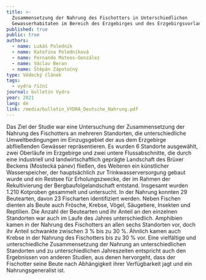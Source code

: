 ```yaml
---
title: >-
  Zusammensetzung der Nahrung des Fischotters in Unterschiedlichen
  Gewasserhabitaten im Bereich des Erzgebirges und des Erzgebirgsvorlandes
published: true
public: true
authors:
  - name: Lukáš Poledník
  - name: Kateřina Poledníková
  - name: Fernando Mateos-González
  - name: Václav Beran
  - name: Štěpán Zápotočný
type: Vědecký článek
tags:
  - vydra říční
journal: bulletin Vydra
year: 2021
lang: de
link: /media/bulletin_VYDRA_Deutsche_Nahrung.pdf
---
```

Das Ziel der Studie war eine Untersuchung der Zusammensetzung der Nahrung des Fischotters an mehreren Standorten, die unterschiedliche Umweltbedingungen im Einzugsgebiet der aus dem Erzgebirge abfließenden Gewässer repräsentieren. Es wurden 6 Standorte ausgewählt,  zwei Oberläufe im Erzgebirge und zwei untere Flussabschnitte, die durch eine industriell und landwirtschaftlich geprägte Landschaft des Brüxer Beckens (Mostecká pánev) fließen, des Weiteren ein künstlicher Wasserspeicher, der hauptsächlich zur Trinkwasserversorgung gebaut wurde und ein Restsee für Erholungszwecke, der im Rahmen der Rekultivierung der Bergbaufolgelandschaft entstand. Insgesamt wurden 1.210 Kotproben gesammelt und untersucht.  In der Nahrung konnten 29 Beutearten, davon 23 Fischarten identifiziert werden. Neben Fischen dienten als Beute auch Frösche, Krebse, Vögel, Säugetiere, Insekten und Reptilien. Die Anzahl der Beutearten und ihr Anteil an den einzelnen Standorten war auch im Laufe des Jahres unterschiedlich. Amphibien kamen in der Nahrung des Fischotters an allen sechs Standorten vor, doch ihr Anteil schwankte zwischen 3 % bis zu 30 %. Ähnlich kamen auch Krebse in der Nahrung des Fischotters bis zu 30 % vor. Eine vielfältige und unterschiedliche Zusammensetzung der Nahrung an unterschiedlichen Standorten und zu unterschiedlichen Jahreszeiten entspricht auch den Ergebnissen von anderen Studien, aus denen hervorgeht, dass der Fischotter seine Beute nach Abhängigkeit ihrer Verfügbarkeit jagt und ein Nahrungsgeneralist ist.
